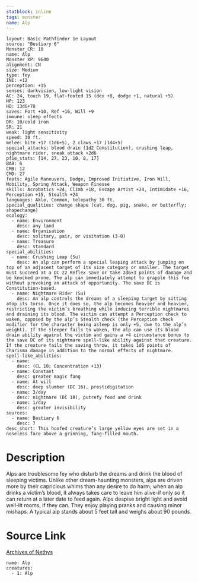 ```yaml
---
statblock: inline
tags: monster
name: Alp
---
```

```statblock
layout: Basic Pathfinder 1e Layout
source: "Bestiary 6"
Monster_CR: 10
name: Alp
Monster_XP: 9600
alignment: CN
size: Medium
type: fey
INI: +12
perception: +15
senses: darkvision, low-light vision
AC: 24, touch 19, flat-footed 15 (dex +8, dodge +1, natural +5)
HP: 123
HD: 13d6+78
saves: Fort +10, Ref +16, Will +9
immune: sleep effects
DR: 10/cold iron
SR: 21
weak: light sensitivity
speed: 30 ft.
melee: bite +17 (1d6+5), 2 claws +17 (1d4+5)
special_attacks: blood drain (1d2 Constitution), crushing leap, nightmare rider, sneak attack +2d6
pf1e_stats: [14, 27, 23, 10, 8, 17]
BAB: 6
CMB: 12
CMD: 27
feats: Agile Maneuvers, Dodge, Improved Initiative, Iron Will, Mobility, Spring Attack, Weapon Finesse
skills: Acrobatics +24, Climb +18, Escape Artist +24, Intimidate +16, Perception +15, Stealth +24
languages: Aklo, Common, telepathy 30 ft.
special_qualities: change shape (cat, dog, pig, snake, or butterfly; shapechange)
ecology:
  - name: Environment
    desc: any land
  - name: Organisation
    desc: solitary, pair, or visitation (3-8)
  - name: Treasure
    desc: standard
special_abilities:
  - name: Crushing Leap (Su)
    desc: An alp can perform a special leaping attack by jumping on top of an adjacent target of its size category or smaller. The target must succeed at a DC 22 Reflex save or take 2d6+3 points of damage and be knocked prone. The alp can immediately attempt to grapple this foe without provoking an attack of opportunity. The save DC is Constitution-based.
  - name: Nightmare Rider (Su)
    desc: An alp controls the dreams of a sleeping target by sitting atop its torso. Once it does so, the alp becomes heavier and heavier, restricting the victim’s breathing while inducing terrible nightmares and draining its blood. The victim can attempt a Perception check to waken, opposed by the alp’s Stealth check (the Perception check modifier for the character being asleep is only +5, due to the alp’s weight). If the sleeper fails to waken, the alp can use its blood drain ability against the victim and gains a +4 circumstance bonus to the save DC of its nightmare spell-like ability against that creature. If the creature fails the saving throw, it takes 1d6 points of Charisma damage in addition to the normal effects of nightmare.
spell-like_abilities:
  - name:
    desc: (CL 10; Concentration +13)
  - name: Constant
    desc: greater magic fang
  - name: At will
    desc: deep slumber (DC 16), prestidigitation
  - name: 3/day
    desc: nightmare (DC 18), putrefy food and drink
  - name: 1/day
    desc: greater invisibility
sources:
  - name: Bestiary 6
    desc: 7
desc_short: This hoofed creature’s large yellow eyes are set in a noseless face above a grinning, fang-filled mouth.
```
# Description
Alps are troublesome fey who disturb the dreams and drink the blood of sleeping victims. Unlike other dream-haunting monsters, alps are driven more by their capricious whims than any desire to do harm; when an alp drinks a victim’s blood, it always takes care to leave him alive-if only so it can return at a later date to feed again. Alps despise bright light and avoid well-lit rooms, if they can. They enjoy playing pranks and causing minor mishaps. A typical alp stands about 5 feet tall and weighs about 90 pounds.
# Source Link
[Archives of Nethys](https://aonprd.com/MonsterDisplay.aspx?ItemName=Alp)
```encounter-table
name: Alp
creatures:
  - 1: Alp
```
